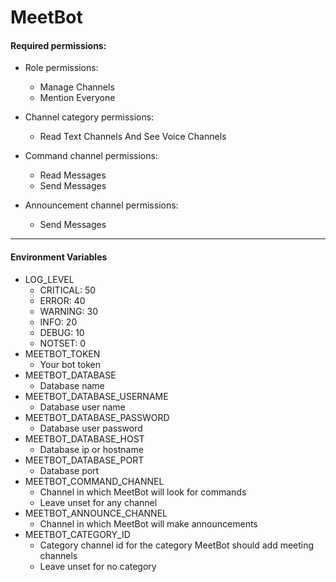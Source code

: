 # MeetBot

#### Required permissions:
* Role permissions:
    * Manage Channels
    * Mention Everyone

* Channel category permissions:
    * Read Text Channels And See Voice Channels

* Command channel permissions:
    * Read Messages
    * Send Messages

* Announcement channel permissions:
    * Send Messages
    
---
#### Environment Variables
* LOG_LEVEL
    * CRITICAL: 50
    * ERROR: 40
    * WARNING: 30
    * INFO: 20
    * DEBUG: 10
    * NOTSET: 0
* MEETBOT_TOKEN
    * Your bot token
* MEETBOT_DATABASE
    * Database name
* MEETBOT_DATABASE_USERNAME
    * Database user name
* MEETBOT_DATABASE_PASSWORD
    * Database user password
* MEETBOT_DATABASE_HOST
    * Database ip or hostname
* MEETBOT_DATABASE_PORT
    * Database port
* MEETBOT_COMMAND_CHANNEL
    * Channel in which MeetBot will look for commands
    * Leave unset for any channel
* MEETBOT_ANNOUNCE_CHANNEL
    * Channel in which MeetBot will make announcements
* MEETBOT_CATEGORY_ID
    * Category channel id for the category MeetBot should add meeting channels
    * Leave unset for no category
